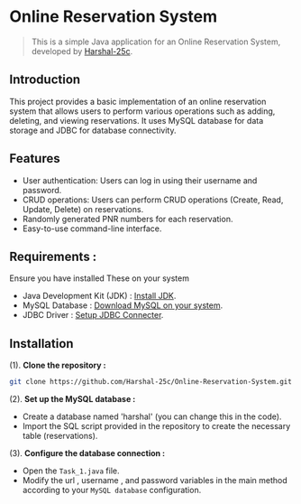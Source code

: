 # Online Reservation System

> This is a simple Java application for an Online Reservation System, developed by [Harshal-25c](https://github.com/Harshal-25c).

## Introduction

This project provides a basic implementation of an online reservation system that allows users to perform various operations such as adding, deleting, and viewing reservations. It uses MySQL database for data storage and JDBC for database connectivity.

## Features

- User authentication: Users can log in using their username and password.
- CRUD operations: Users can perform CRUD operations (Create, Read, Update, Delete) on reservations.
- Randomly generated PNR numbers for each reservation.
- Easy-to-use command-line interface.

## Requirements :
Ensure you have installed These on your system

- Java Development Kit (JDK) : [Install JDK](https://www.oracle.com/in/java/technologies/downloads/).
- MySQL Database : [Download MySQL on your system](https://www.mysql.com/downloads/).
- JDBC Driver : [Setup JDBC Connecter](https://dev.mysql.com/downloads/connector/j/).

## Installation

(1). **Clone the repository :**

   ```bash
   git clone https://github.com/Harshal-25c/Online-Reservation-System.git
   ```


(2). **Set up the MySQL database :**

- Create a database named 'harshal' (you can change this in the code).
- Import the SQL script provided in the repository to create the necessary table (reservations).


(3). **Configure the database connection :**

- Open the `Task_1.java` file.
- Modify the url , username , and password variables in the main method according to your `MySQL database` configuration.
   
